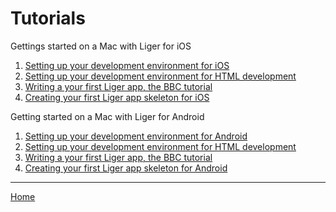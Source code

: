 # Tutorials

Gettings started on a Mac with Liger for iOS

1. [Setting up your development environment for iOS](tutorials/1-getting-started-mac-ios.md)
1. [Setting up your development environment for HTML development](tutorials/2-getting-started-html.md)
1. [Writing a your first Liger app, the BBC tutorial](tutorials/3-liger-app-tutorial.md)
1. [Creating your first Liger app skeleton for iOS](tutorials/4-ios-skeleton.md)

Getting started on a Mac with Liger for Android

1. [Setting up your development environment for Android](tutorials/1-getting-started-mac-android.md)
1. [Setting up your development environment for HTML development](tutorials/2-getting-started-html.md)
1. [Writing a your first Liger app, the BBC tutorial](tutorials/3-liger-app-tutorial.md)
1. [Creating your first Liger app skeleton for Android](tutorials/4-android-skeleton.md)


---

[Home]()
